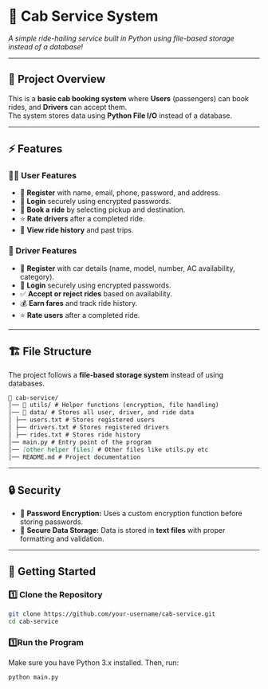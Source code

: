 # 🚖 Cab Service System

_A simple ride-hailing service built in Python using file-based storage instead of a database!_

---

## 📌 Project Overview

This is a **basic cab booking system** where **Users** (passengers) can book rides, and **Drivers** can accept them.  
The system stores data using **Python File I/O** instead of a database.

---

## ⚡ Features

### 🧑‍💻 User Features

- 📝 **Register** with name, email, phone, password, and address.
- 🔐 **Login** securely using encrypted passwords.
- 🚕 **Book a ride** by selecting pickup and destination.
- ⭐ **Rate drivers** after a completed ride.
- 📜 **View ride history** and past trips.

### 🚗 Driver Features

- 📝 **Register** with car details (name, model, number, AC availability, category).
- 🔐 **Login** securely using encrypted passwords.
- ✅ **Accept or reject rides** based on availability.
- 💰 **Earn fares** and track ride history.
- ⭐ **Rate users** after a completed ride.

---

## 🏗 File Structure

The project follows a **file-based storage system** instead of using databases.

```md
📂 cab-service/
│── 📂 utils/ # Helper functions (encryption, file handling)
│── 📂 data/ # Stores all user, driver, and ride data
│ ├── users.txt # Stores registered users
│ ├── drivers.txt # Stores registered drivers
│ ├── rides.txt # Stores ride history
│── main.py # Entry point of the program
│── [other helper files] # Other files like utils.py etc
│── README.md # Project documentation
```

---

## 🔒 Security

- 🔑 **Password Encryption:** Uses a custom encryption function before storing passwords.
- 🚨 **Secure Data Storage:** Data is stored in **text files** with proper formatting and validation.

---

## 🚀 Getting Started

### 1️⃣ Clone the Repository

```sh
git clone https://github.com/your-username/cab-service.git
cd cab-service
```

### 1️⃣Run the Program

Make sure you have Python 3.x installed. Then, run:

```sh
python main.py
```
